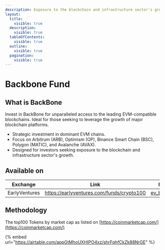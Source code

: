 ```yaml
---
description: Exposure to the blockchain and infrastructure sector's growth.
layout:
  title:
    visible: true
  description:
    visible: true
  tableOfContents:
    visible: true
  outline:
    visible: true
  pagination:
    visible: true
---
```


# Backbone Fund

## What is BackBone

Invest in BackBone for unparalleled access to the leading EVM-compatible blockchains. Ideal for those seeking to leverage the growth of major blockchain platforms.

* Strategic investment in dominant EVM chains.
* Focus on Arbitrum (ARB), Optimism (OP), Binance Smart Chain (BSC), Polygon (MATIC), and Avalanche (AVAX).
* Designed for investors seeking exposure to the blockchain and infrastructure sector's growth.

## Available on

<table data-column-title-hidden data-view="cards"><thead><tr><th align="center">Exchange</th><th data-hidden data-card-target data-type="content-ref">Link</th><th data-hidden data-card-cover data-type="files">Image</th></tr></thead><tbody><tr><td align="center">EarlyVentures</td><td><a href="https://earlyventures.com/funds/crypto100">https://earlyventures.com/funds/crypto100</a></td><td><a href="../../.gitbook/assets/ev_black.png">ev_black.png</a></td></tr></tbody></table>

## Methodology

The top100 Tokens by market cap as listed on [https://coinmarketcap.com/](https://coinmarketcap.com/)

{% embed url="https://airtable.com/appGtMhoUXHIPO4xz/shrFqhfCkZk88NrGE" %}
